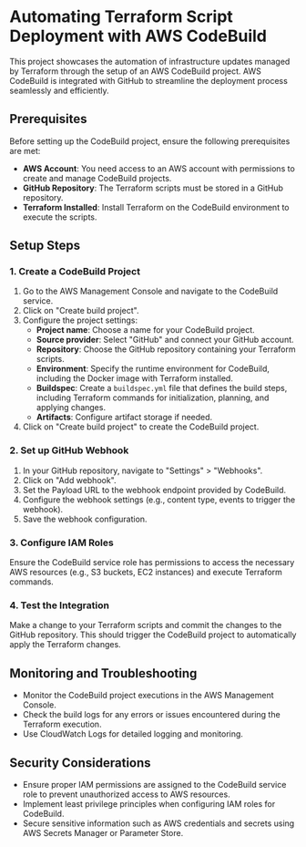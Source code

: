# Automating Terraform Script Deployment with AWS CodeBuild

This project showcases the automation of infrastructure updates managed by Terraform through the setup of an AWS CodeBuild project. AWS CodeBuild is integrated with GitHub to streamline the deployment process seamlessly and efficiently.
## Prerequisites

Before setting up the CodeBuild project, ensure the following prerequisites are met:

- **AWS Account**: You need access to an AWS account with permissions to create and manage CodeBuild projects.
- **GitHub Repository**: The Terraform scripts must be stored in a GitHub repository.
- **Terraform Installed**: Install Terraform on the CodeBuild environment to execute the scripts.

## Setup Steps

### 1. Create a CodeBuild Project

1. Go to the AWS Management Console and navigate to the CodeBuild service.
2. Click on "Create build project".
3. Configure the project settings:
   - **Project name**: Choose a name for your CodeBuild project.
   - **Source provider**: Select "GitHub" and connect your GitHub account.
   - **Repository**: Choose the GitHub repository containing your Terraform scripts.
   - **Environment**: Specify the runtime environment for CodeBuild, including the Docker image with Terraform installed.
   - **Buildspec**: Create a `buildspec.yml` file that defines the build steps, including Terraform commands for initialization, planning, and applying changes.
   - **Artifacts**: Configure artifact storage if needed.
4. Click on "Create build project" to create the CodeBuild project.

### 2. Set up GitHub Webhook

1. In your GitHub repository, navigate to "Settings" > "Webhooks".
2. Click on "Add webhook".
3. Set the Payload URL to the webhook endpoint provided by CodeBuild.
4. Configure the webhook settings (e.g., content type, events to trigger the webhook).
5. Save the webhook configuration.

### 3. Configure IAM Roles

Ensure the CodeBuild service role has permissions to access the necessary AWS resources (e.g., S3 buckets, EC2 instances) and execute Terraform commands.

### 4. Test the Integration

Make a change to your Terraform scripts and commit the changes to the GitHub repository. This should trigger the CodeBuild project to automatically apply the Terraform changes.

## Monitoring and Troubleshooting

- Monitor the CodeBuild project executions in the AWS Management Console.
- Check the build logs for any errors or issues encountered during the Terraform execution.
- Use CloudWatch Logs for detailed logging and monitoring.

## Security Considerations

- Ensure proper IAM permissions are assigned to the CodeBuild service role to prevent unauthorized access to AWS resources.
- Implement least privilege principles when configuring IAM roles for CodeBuild.
- Secure sensitive information such as AWS credentials and secrets using AWS Secrets Manager or Parameter Store.
